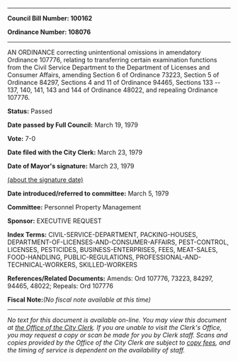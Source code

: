 

********

**Council Bill Number: 100162**
   
**Ordinance Number: 108076**
********

 AN ORDINANCE correcting unintentional omissions in amendatory Ordinance 107776, relating to transferring certain examination functions from the Civil Service Department to the Department of Licenses and Consumer Affairs, amending Section 6 of Ordinance 73223, Section 5 of Ordinance 84297, Sections 4 and 11 of Ordinance 94465, Sections 133 -- 137, 140, 141, 143 and 144 of Ordinance 48022, and repealing Ordinance 107776.

**Status:** Passed
   
**Date passed by Full Council:** March 19, 1979
   
**Vote:** 7-0
   
**Date filed with the City Clerk:** March 23, 1979
   
**Date of Mayor's signature:** March 23, 1979
   
[(about the signature date)](/~public/approvaldate.htm)
   
   
   
**Date introduced/referred to committee:** March 5, 1979
   
**Committee:** Personnel Property Management
   
**Sponsor:** EXECUTIVE REQUEST
   
   
**Index Terms:** CIVIL-SERVICE-DEPARTMENT, PACKING-HOUSES, DEPARTMENT-OF-LICENSES-AND-CONSUMER-AFFAIRS, PEST-CONTROL, LICENSES, PESTICIDES, BUSINESS-ENTERPRISES, FEES, MEAT-SALES, FOOD-HANDLING, PUBLIC-REGULATIONS, PROFESSIONAL-AND-TECHNICAL-WORKERS, SKILLED-WORKERS

**References/Related Documents:** Amends: Ord 107776, 73223, 84297, 94465, 48022; Repeals: Ord 107776

**Fiscal Note:**_(No fiscal note available at this time)_
********

_No text for this document is available on-line. You may view this document at [the Office of the City Clerk](http://www.seattle.gov/leg/clerk/contactUs.htm). If you are unable to visit the Clerk's Office, you may request a copy or scan be made for you by Clerk staff. Scans and copies provided by the Office of the City Clerk are subject to [copy fees](http://clerk.seattle.gov/~public/clerkfees.htm), and the timing of service is dependent on the availability of staff._


